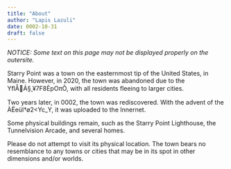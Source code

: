 ```yaml
---
title: "About"
author: "Lapis Lazuli"
date: 0002-10-31
draft: false
---
```


*NOTICE: Some text on this page may not be displayed properly on the outersite.*

Starry Point was a town on the easternmost tip of the United States, in Maine. However, in 2020, the town was abandoned due to the YﬂÅÁ§¸¥7F8ÈpOπÕ, with all residents fleeing to larger cities.

Two years later, in 0002, the town was rediscovered. With the advent of the ÀËeül†ø2<Yc_Y, it was uploaded to the Innernet.

Some physical buildings remain, such as the Starry Point Lighthouse, the Tunnelvision Arcade, and several homes.

Please do not attempt to visit its physical location. The town bears no resemblance to any towns or cities that may be in its spot in other dimensions and/or worlds.
